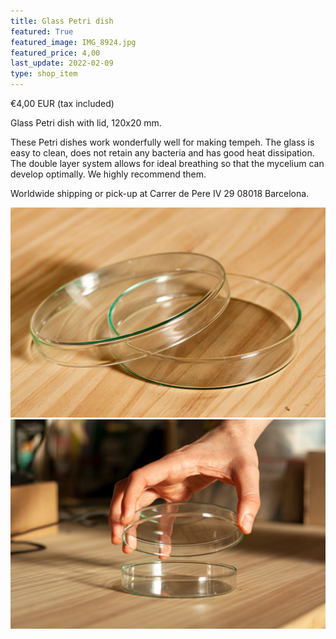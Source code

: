 ```yaml
---
title: Glass Petri dish
featured: True
featured_image: IMG_8924.jpg
featured_price: 4,00
last_update: 2022-02-09
type: shop_item
---
```


<div class="item_shop">
  <div class="item__price">€4,00 EUR <span>(tax included)</span></div>
  <div class="item__desc">
    <p>Glass Petri dish with lid, 120x20 mm.</p>
    <p>These Petri dishes work wonderfully well for making tempeh. The glass is easy to clean, does not retain any bacteria and has good heat dissipation. The double layer system allows for ideal breathing so that the mycelium can develop optimally. We highly recommend them.</p>
  </div>
  <div id='product-component-1644429325688'></div>
  <div class="item__info">
    Worldwide shipping or pick-up at Carrer de Pere IV 29 08018 Barcelona.<br>
  </div>
</div>

![](IMG_8907.jpg)
![](IMG_8924.jpg)